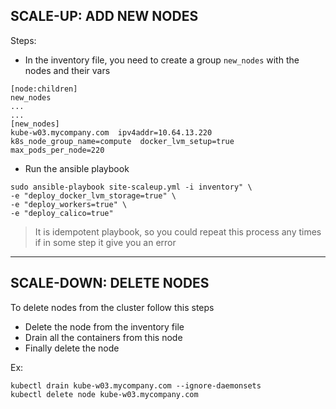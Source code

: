 ## SCALE-UP: ADD NEW NODES

Steps:

* In the inventory file, you need to create a group `new_nodes` with the nodes and their vars

```
[node:children]
new_nodes
...
...
[new_nodes]
kube-w03.mycompany.com  ipv4addr=10.64.13.220  k8s_node_group_name=compute  docker_lvm_setup=true  max_pods_per_node=220
```

* Run the ansible playbook

```
sudo ansible-playbook site-scaleup.yml -i inventory" \
-e "deploy_docker_lvm_storage=true" \
-e "deploy_workers=true" \
-e "deploy_calico=true"
```
> It is idempotent playbook, so you could repeat this process any times if in some step it give you an error

------

## SCALE-DOWN: DELETE NODES

To delete nodes from the cluster follow this steps

* Delete the node from the inventory file
* Drain all the containers from this node
* Finally delete the node

Ex:
```
kubectl drain kube-w03.mycompany.com --ignore-daemonsets
kubectl delete node kube-w03.mycompany.com
```

